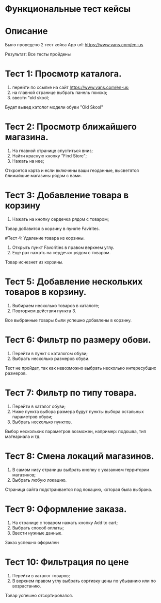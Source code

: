 # Функциональные тест кейсы
# Описание
Было проведено 2 тест кейса App url: https://www.vans.com/en-us 

Результат: Все тесты пройдены

# Тест 1: Просмотр каталога.
1. перейти по ссылке на сайт https://www.vans.com/en-us;
2. на главной странице выбрать панель поиска;
3. ввести "old skool;

Будет вывед католог модели обуви "Old Skool"

# Тест 2: Просмотр ближайшего магазина.
1. На главной странице спуститься вниз;
2. Найти красную кнопку "Find Store";
3. Нажать на нее;

Откроется карта и если включены ваши геоданные, высветятся ближайшие магазины рядом с вами.

# Тест 3: Добавление товара в корзину
1. Нажать на кнопку сердечка рядом с товаром;

Товар добавится в корзину в пункте Favirites.

#Тест 4: Удаление товара из корзины.
1. Открыть пункт Favorities в правом верхнем углу.
2. Еще раз нажать на сердечко рядом с товаром.

Товар исчезнет из корзины.

# Тест 5: Добавление нескольких товаров в корзину.
1. Выбираем несколько товаров в каталоге;
2. Повторяем действия пункта 3.

Все выбранные товары были успешно добавлены в корзину.

# Тест 6: Фильтр по размеру обови.
1. Перейти в пункт с каталогом обуви;
2. Выбрать несколько размеров обуви.

Тест не пройдет, так как невозможно выбрать несколько интересубщих размеров.

# Тест 7: Фильтр по типу товара.
1. Перейти в каталог обуви;
2. Ниже пункта выбора размера будут пункты выбора остальных параметров обуви;
3. Выбрать несколько пунктов.

Выбор нескольких параметров возможен, например: подошва, тип матеариала и тд.

# Тест 8: Смена локаций магазинов.
1. В самом низу страницы выбрать кнопку с указанием территории магазинов;
2. Выбрать любую локацию.

Страница сайта подстраивается под локацию, которая была выбрана.

# Тест 9: Оформление заказа.
1. На странице с товаром нажать кнопку Add to cart;
2. Выбрать способ оплаты;
3. Ввести нужные данные.

Заказ успешно оформлен 

# Тест 10: Фильтрация по цене
1. Перейти в каталог товаров;
2. В верхнем правом углу выбрать сортивку цены по убыванию или по возрастанию.

Товар успешно отсортировался.
